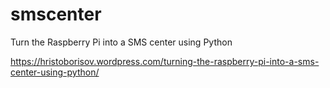 # smscenter
Turn the Raspberry Pi into a SMS center using Python

https://hristoborisov.wordpress.com/turning-the-raspberry-pi-into-a-sms-center-using-python/
